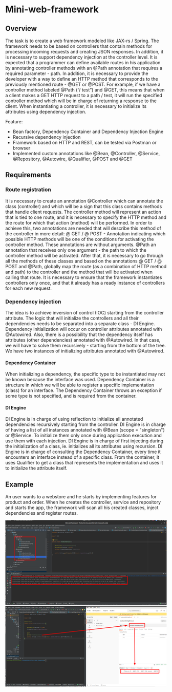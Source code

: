 # Mini-web-framework
## Overview
The task is to create a web framework modeled like JAX-rs / Spring. The framework needs to be based on controllers that contain methods for processing incoming requests and creating JSON responses. In addition, it is necessary to support dependency injection at the controller level.
It is expected that a programmer can define available routes in his application by annotating controller methods with an @Path annotation that requires a required parameter - path. In addition, it is necessary to provide the developer with a way to define an HTTP method that corresponds to the previously mentioned route - @GET or @POST. For example, if we have a controller method labeled @Path (“/ test”) and @GET, this means that when a client makes a GET HTTP request to a path / test, it will run the specified controller method which will be in charge of returning a response to the client.
When instantiating a controller, it is necessary to initialize its attributes using dependency injection.

Feature:
- Bean factory, Dependency Container and Dependency Injection Engine
- Recursive dependency injection
- Framework based on HTTP and REST, can be tested via Postman or browser
- Implemented custom annotations like @Bean, @Controller, @Service, @Repository, @Autowire, @Qualifier, @POST and @GET

## Requirements
### Route registration
It is necessary to create an annotation @Controller which can annotate the class (controller) and which will be a sign that this class contains methods that handle client requests. The controller method will represent an action that is tied to one route, and it is necessary to specify the HTTP method and the route for which that action (method) will be performed. In order to achieve this, two annotations are needed that will describe this method of the controller in more detail:
@ GET / @ POST - Annotation indicating which possible HTTP methods will be one of the conditions for activating the controller method. These annotations are without arguments.
@Path an annotation that receives only one argument - the path to which the controller method will be activated.
 After that, it is necessary to go through all the methods of these classes and based on the annotations @ GET / @ POST and @Path, globally map the route (as a combination of HTTP method and path) to the controller and the method that will be activated when calling that route. It is necessary to ensure that the framework instantiates controllers only once, and that it already has a ready instance of controllers for each new request.
### Dependency injection
The idea is to achieve inversion of control (IOC) starting from the controller attribute. The logic that will initialize the controllers and all their dependencies needs to be separated into a separate class - DI Engine.
Dependency initialization will occur on controller attributes annotated with @Autowired. Also, there is a possibility that the dependency itself has attributes (other dependencies) annotated with @Autowired. In that case, we will have to solve them recursively - starting from the bottom of the tree.
We have two instances of initializing attributes annotated with @Autowired.

#### Dependency Container
When initializing a dependency, the specific type to be instantiated may not be known because the interface was used. Dependency Container is a structure in which we will be able to register a specific implementation (class) for an interface.
The Dependency Container throws an exception if some type is not specified, and is required from the container.

#### DI Engine
DI Engine is in charge of using reflection to initialize all annotated dependencies recursively starting from the controller.
DI Engine is in charge of having a list of all instances annotated with @Bean (scope = "singleton") or @Service. To initialize them only once during application execution and use them with each injection.
DI Engine is in charge of first injecting during the initialization of a class, ie. initializes all its attributes using recursion.
DI Engine is in charge of consulting the Dependency Container, every time it encounters an interface instead of a specific class. From the container, it uses Qualifier to get a class that represents the implementation and uses it to initialize the attribute itself.

## Example
An user wants to a webstore and he starts by implementing features for product and order. When he creates the controller, service and repository and starts the app, the framework will scan all his created classes, inject dependencies and register routes.

![alt text](https://github.com/gojkovicmatija99/Mini-web-framework/blob/master/demo.png)
![alt text](https://github.com/gojkovicmatija99/Mini-web-framework/blob/master/demo2.png)
